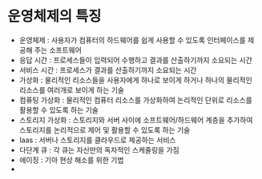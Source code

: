 # 운영체제의 특징
- 운영체제 : 사용자가 컴퓨터의 하드웨어를 쉽게 사용할 수 있도록 인터페이스를 제공해 주는 소프트웨어
- 응답 시간 : 프로세스들이 입력되어 수행하고 결과를 산출하기까지 소요되는 시간
- 서비스 시간 : 프로세스가 결과를 산출하기까지 소요되는 시간
- 가상화 : 물리적인 리소스들을 사용자에게 하나로 보이게 하거나 하나의 물리적인 리소스를 여러개로 보이게 하는 기술
- 컴퓨팅 가상화 : 물리적인 컴퓨터 리소스를 가상화하여 논리적인 단위로 리소스를 활용할 수 있도록 하는 기술
- 스토리지 가상화 : 스토리지와 서버 사이에 소프트웨어/하드웨어 계층을 추가하여 스토리지를 논리적으로 제어 및 활용할 수 있도록 하는 기술
- Iaas : 서버나 스토리지를 클라우드로 제공하는 서비스
- 다단계 큐 : 각 큐는 자신만의 독자적인 스케줄링을 가짐
- 에이징 : 기아 현상 해소를 위한 기법
- 

